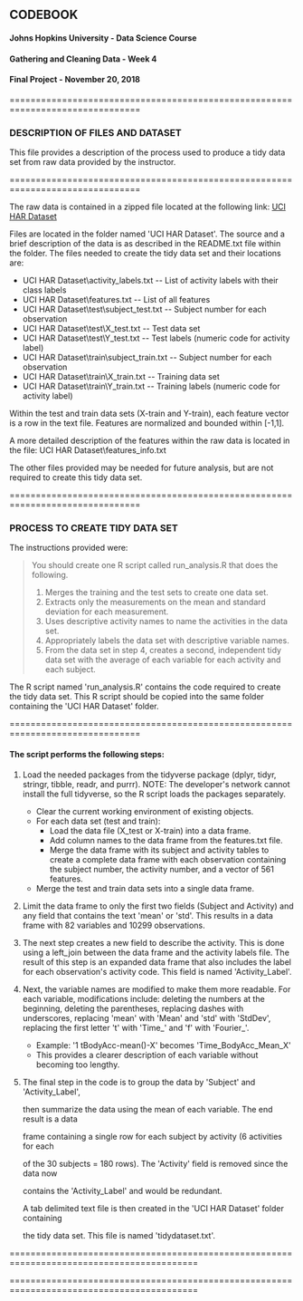 ## CODEBOOK
#### Johns Hopkins University - Data Science Course
#### Gathering and Cleaning Data - Week 4
#### Final Project - November 20, 2018
===============================================================================

### DESCRIPTION OF FILES AND DATASET
This file provides a description of the process used to produce a tidy data set from raw data provided by the instructor. 

===============================================================================

The raw data is contained in a zipped file located at the following link: [UCI HAR Dataset](https://d396qusza40orc.cloudfront.net/getdata%2Fprojectfiles%2FUCI%20HAR%20Dataset.zip)

Files are located in the folder named 'UCI HAR Dataset'. The source and a brief description of the data is as described in the README.txt file within the folder.
The files needed to create the tidy data set and their locations are:
- UCI HAR Dataset\activity_labels.txt -- List of activity labels with their class labels
- UCI HAR Dataset\features.txt -- List of all features
- UCI HAR Dataset\test\subject_test.txt -- Subject number for each observation
- UCI HAR Dataset\test\X_test.txt -- Test data set
- UCI HAR Dataset\test\Y_test.txt -- Test labels (numeric code for activity label)
- UCI HAR Dataset\train\subject_train.txt -- Subject number for each observation
- UCI HAR Dataset\train\X_train.txt -- Training data set
- UCI HAR Dataset\train\Y_train.txt -- Training labels (numeric code for activity label)

Within the test and train data sets (X-train and Y-train), each feature vector is a row in the text file. Features are normalized and bounded within [-1,1].

A more detailed description of the features within the raw data is located in the file: UCI HAR Dataset\features_info.txt

The other files provided may be needed for future analysis, but are not required to create this tidy data set.

===============================================================================

### PROCESS TO CREATE TIDY DATA SET
The instructions provided were:

> You should create one R script called run_analysis.R that does the following.
> 1.  Merges the training and the test sets to create one data set.
> 2.  Extracts only the measurements on the mean and standard deviation for each measurement.
> 3.  Uses descriptive activity names to name the activities in the data set.
> 4.  Appropriately labels the data set with descriptive variable names.
> 5.  From the data set in step 4, creates a second, independent tidy data set with the average of each variable for each activity and each subject.

The R script named 'run_analysis.R' contains the code required to create the tidy data set.
This R script should be copied into the same folder containing the 'UCI HAR Dataset' folder.

===============================================================================

#### The script performs the following steps:
1. Load the needed packages from the tidyverse package (dplyr, tidyr, stringr, tibble, readr, and purrr). NOTE: The developer's network cannot install the full tidyverse, so the R script loads the packages separately.
	+ Clear the current working environment of existing objects.
	+ For each data set (test and train):
		+ Load the data file (X_test or X-train) into a data frame.
		+ Add column names to the data frame from the features.txt file.
		+ Merge the data frame with its subject and activity tables to create a complete data frame with each observation containing the subject number, the activity number, and a vector of 561 features.
	+ Merge the test and train data sets into a single data frame.

2. Limit the data frame to only the first two fields (Subject and Activity) and any field that contains the text 'mean' or 'std'. This results in a data frame with 82 variables and 10299 observations.
3. The next step creates a new field to describe the activity. This is done using a left_join between the data frame and the activity labels file. The result of this step is an expanded data frame that also includes the label for each observation's activity code. This field is named 'Activity_Label'.
4. Next, the variable names are modified to make them more readable. For each variable, modifications include: deleting the numbers at the beginning, deleting the parentheses, replacing dashes with underscores, replacing 'mean' with 'Mean' and 'std' with 'StdDev', replacing the first letter 't' with 'Time_' and 'f' with 'Fourier_'. 
	+ Example: '1 tBodyAcc-mean()-X' becomes 'Time_BodyAcc_Mean_X'
	+ This provides a clearer description of each variable without becoming too lengthy.



5.  The final step in the code is to group the data by 'Subject' and 'Activity_Label', 

	then summarize the data using the mean of each variable. The end result is a data

	frame containing a single row for each subject by activity (6 activities for each 

	of the 30 subjects = 180 rows). The 'Activity' field is removed since the data now

	contains the 'Activity_Label' and would be redundant.

    A tab delimited text file is then created in the 'UCI HAR Dataset' folder containing 

	the tidy data set. This file is named 'tidydataset.txt'.

==========================================================================================	

==========================================================================================

